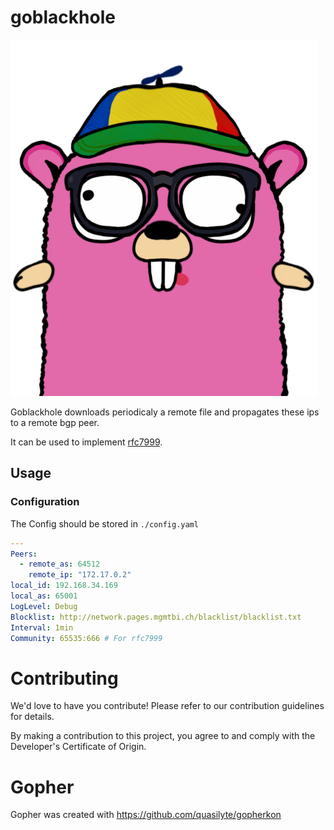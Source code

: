 # goblackhole

![Gopher](./media/gopher.png "GoPher")

Goblackhole downloads periodicaly a remote file and propagates these ips to a remote bgp peer.

It can be used to implement [rfc7999](https://datatracker.ietf.org/doc/html/rfc7999).

## Usage

### Configuration
The Config should be stored in `./config.yaml`
```yaml
---
Peers:
  - remote_as: 64512
    remote_ip: "172.17.0.2"
local_id: 192.168.34.169 
local_as: 65001
LogLevel: Debug 
Blocklist: http://network.pages.mgmtbi.ch/blacklist/blacklist.txt
Interval: 1min
Community: 65535:666 # For rfc7999
```

# Contributing

We'd love to have you contribute! Please refer to our contribution guidelines for details.

By making a contribution to this project, you agree to and comply with the Developer's Certificate of Origin.

# Gopher

Gopher was created with https://github.com/quasilyte/gopherkon
